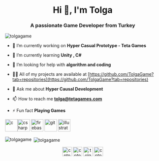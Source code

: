 <h1 align="center">Hi 👋, I'm Tolga</h1>
<h3 align="center">A passionate Game Developer from Turkey</h3>

<p align="left"> <img src="https://komarev.com/ghpvc/?username=tolgagame" alt="tolgagame" /> </p>

- 🔭 I’m currently working on **Hyper Casual Prototype - Teta Games**

- 🌱 I’m currently learning **Unity , C#**

- 🤝 I’m looking for help with **algorithm and coding**

- 👨‍💻 All of my projects are available at [https://github.com/TolgaGame?tab=repositories](https://github.com/TolgaGame?tab=repositories)

- 💬 Ask me about **Hyper Causal Development**

- 📫 How to reach me **tolga@tetagames.com**

- ⚡ Fun fact **Playing Games**

<p align="left"><img src="https://img.icons8.com/ios-filled/50/000000/unity.png" alt="c" width="40" height="40"/><img src="https://devicons.github.io/devicon/devicon.git/icons/csharp/csharp-original.svg" alt="csharp" width="40" height="40"/> <img src="https://www.vectorlogo.zone/logos/firebase/firebase-icon.svg" alt="firebase" width="40" height="40"/> <img src="https://www.vectorlogo.zone/logos/git-scm/git-scm-icon.svg" alt="git" width="40" height="40"/> <img  <img src="https://www.vectorlogo.zone/logos/adobe_illustrator/adobe_illustrator-icon.svg" alt="illustrator" width="40" height="40"/></p>

<p><img align="left" src="https://github-readme-stats.vercel.app/api/top-langs/?username=tolgagame&layout=compact&hide=html" alt="tolgagame" /></p>

<p>&nbsp;<img align="center" src="https://github-readme-stats.vercel.app/api?username=tolgagame&show_icons=true" alt="tolgagame" /></p>

<p align="center">
<a href="https://dev.to/cptnaed" target="blank"><img align="center" src="https://cdn.jsdelivr.net/npm/simple-icons@3.0.1/icons/dev-dot-to.svg" alt="cptnaed" height="30" width="30" /></a>
<a href="https://twitter.com/cptnaed" target="blank"><img align="center" src="https://cdn.jsdelivr.net/npm/simple-icons@3.0.1/icons/twitter.svg" alt="cptnaed" height="30" width="30" /></a>
<a href="https://linkedin.com/in/tolga-ş-013963187" target="blank"><img align="center" src="https://cdn.jsdelivr.net/npm/simple-icons@3.0.1/icons/linkedin.svg" alt="tolga" height="30" width="30" /></a>
<a href="https://www.youtube.com/c/cptnaed" target="blank"><img align="center" src="https://cdn.jsdelivr.net/npm/simple-icons@3.0.1/icons/youtube.svg" alt="cptnaed" height="30" width="30" /></a>
